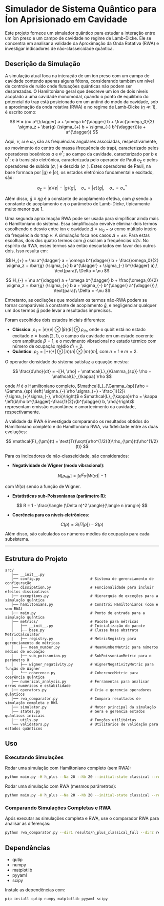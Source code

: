 # Simulador de Sistema Quântico para Íon Aprisionado em Cavidade

Este projeto fornece um simulador quântico para estudar a interação entre um íon preso e um campo de cavidade no regime de Lamb-Dicke. Ele se concentra em analisar a validade da Aproximação da Onda Rotativa (RWA) e investigar indicadores de não-classeicidade quântica.

## Descrição da Simulação

A simulação atual foca na interação de um íon preso com um campo de cavidade contendo apenas alguns fótons, considerando também um nível de controle de ruído onde flutuações quânticas não podem ser desprezadas.
O Hamiltoniano geral que descreve um íon de dois níveis acoplado a uma cavidade monomodal, quando o ponto de equilíbrio do potencial do trap está posicionado em um antinó do modo da cavidade, sob a aproximação da onda rotativa (RWA) e no regime de Lamb-Dicke ($\eta \ll 1$), é escrito como:

$$
H = \nu a^{\dagger} a + \omega b^{\dagger} b + \frac{\omega_0}{2} \sigma_z + \bar{g} (\sigma_{+} b + \sigma_{-} b^{\dagger})(a + a^{\dagger})
$$

Aqui, $\nu$, $\omega$ e $\omega_0$ são as frequências angulares associadas, respectivamente, ao movimento do centro de massa (frequência do trap), caracterizado pelos operadores bosônicos $a$ e $a^{\dagger}$; ao campo da cavidade, caracterizado por $b$ e $b^{\dagger}$; e à transição eletrônica, caracterizada pelo operador de Pauli $\sigma_z$ e pelos operadores de subida ($\sigma_{+}$) e descida ($\sigma_{-}$). Estes operadores de Pauli, na base formada por $|g\rangle$ e $|e\rangle$, os estados eletrônico fundamental e excitado, são:

$$
\sigma_z = |e\rangle \langle e| - |g\rangle \langle g|,\quad
\sigma_{+} = |e\rangle \langle g|,\quad
\sigma_{-} = \sigma_{+}^{\dagger}
$$

Além disso, $\bar{g} \equiv \eta g$ é a constante de acoplamento efetiva, com $g$ sendo a constante de acoplamento e $\eta$ o parâmetro de Lamb-Dicke, tipicamente muito menor que 1.

Uma segunda aproximação RWA pode ser usada para simplificar ainda mais o Hamiltoniano do sistema. Essa simplificação envolve eliminar dois termos escolhendo o desvio entre íon e cavidade $\Delta = \omega_0 - \omega$ como múltiplo inteiro da frequência do trap $\nu$. A simulação foca nos casos $\Delta = \pm \nu$. Para estas escolhas, dois dos quatro termos com $\bar{g}$ oscilam a frequências $\pm 2\nu$. No espírito da RWA, esses termos são então descartados em favor dos outros dois. Isso resulta em:

$$
H_{+} = \nu a^{\dagger} a + \omega b^{\dagger} b + \frac{\omega_0}{2} \sigma_z + \bar{g} (\sigma_{+} b a^{\dagger} + \sigma_{-} b^{\dagger} a),\ \text{para}\ \Delta = \nu
$$

$$
H_{-} = \nu a^{\dagger} a + \omega b^{\dagger} b + \frac{\omega_0}{2} \sigma_z + \bar{g} (\sigma_{+} b a + \sigma_{-} b^{\dagger} a^{\dagger}),\ \text{para}\ \Delta = -\nu
$$

Entretanto, as oscilações que modulam os termos não-RWA podem se tornar comparáveis à constante de acoplamento $\bar{g}$, e negligenciar qualquer um dos termos $\bar{g}$ pode levar a resultados imprecisos.

Foram escolhidos dois estados iniciais diferentes:

* **Clássico**: $\rho_1 = |e\rangle \langle e| \otimes |\beta\rangle \langle \beta| \otimes \rho_{th}$, onde o qubit está no estado excitado $e = \text{basis}(2,1)$, o campo da cavidade em um estado coerente com amplitude $\beta = 1$, e o movimento vibracional no estado térmico com número de ocupação médio $\bar{m}=2$.
* **Quântico**: $\rho_2 = |+\rangle \langle +| \otimes |n\rangle \langle n| \otimes |m\rangle \langle m|$, com $n = 1$ e $m = 2$.

O operador densidade do sistema satisfaz a equação mestra:

$$
\frac{d\rho}{dt} = -i[H, \rho] + \mathcal{L}_{\Gamma_{sp}} \rho + \mathcal{L}_{\kappa} \rho
$$

onde $H$ é o Hamiltoniano completo, $\mathcal{L}_{\Gamma_{sp}}\rho = \Gamma_{sp} \left( \sigma_{-} \rho \sigma_{+} - \frac{1}{2}\{\sigma_{+}\sigma_{-}, \rho\}\right)$ e $\mathcal{L}_{\kappa}\rho = \kappa \left(b\rho b^{\dagger}-\frac{1}{2}\{b^{\dagger} b, \rho\}\right)$ representam emissão espontânea e amortecimento da cavidade, respectivamente.

A validade da RWA é investigada comparando os resultados obtidos do Hamiltoniano completo e do Hamiltoniano RWA, via fidelidade entre as duas evoluções:

$$
\mathcal{F}_{\pm}(t) = \text{Tr}\sqrt{\rho^{1/2}(t)\rho_{\pm}(t)\rho^{1/2}(t)}
$$

Para os indicadores de não-classeicidade, são considerados:

* **Negatividade de Wigner (modo vibracional)**:

$$
N[\rho_{vib}] = \int d^2\alpha |W(\alpha)| - 1
$$

com $W(\alpha)$ sendo a função de Wigner.

* **Estatísticas sub-Poissonianas (parâmetro R)**:

$$
R = 1 - \frac{\langle (\Delta n)^2 \rangle}{\langle n \rangle}
$$

* **Coerência para os níveis eletrônicos**:

$$
C(\rho) = S(\Pi[\rho]) - S(\rho)
$$

Além disso, são calculados os números médios de ocupação para cada subsistema.

---

## Estrutura do Projeto

```
src/
   ├── __init__.py
   ├── config.py                       # Sistema de gerenciamento de configuração
   ├── dissipation.py                  # Funcionalidade para incluir efeitos dissipativos
   ├── exceptions.py                   # Hierarquia de exceções para a simulação quântica
   ├── hamiltonians.py                 # Constrói Hamiltonianos (com e sem RWA)
   ├── main.py                         # Ponto de entrada para a simulação quântica
   ├── metrics/                        # Pacote para métricas
   │   ├── __init__.py                 # Inicialização do pacote
   │   ├── base.py                     # Classe base abstrata MetricCalculator
   │   ├── registry.py                 # MetricRegistry para gerenciamento de métricas
   │   ├── mean_number.py              # MeanNumberMetric para números médios de ocupação
   │   ├── sub_poissonian.py           # SubPoissonianMetric para o parâmetro R
   │   ├── wigner_negativity.py        # WignerNegativityMetric para função de Wigner
   │   └── coherence.py                # CoherenceMetric para coerência quântica
   ├── numerical_analysis.py           # Ferramentas para analisar erros numéricos e estabilidade
   ├── operators.py                    # Cria e gerencia operadores quânticos
   ├── rwa_comparator.py               # Compara resultados de simulação completa e RWA
   ├── simulator.py                    # Motor principal da simulação
   ├── states.py                       # Gera e gerencia estados quânticos iniciais
   ├── utils.py                        # Funções utilitárias
   └── validators.py                   # Utilitários de validação para estados quânticos
```

## Uso

### Executando Simulações

Rodar uma simulação com Hamiltoniano completo (sem RWA):

```bash
python main.py -H h_plus --Na 20 --Nb 20 --initial-state classical --rwa false --metric mean_num --plot
```

Rodar uma simulação com RWA (mesmos parâmetros):

```bash
python main.py -H h_plus --Na 20 --Nb 20 --initial-state classical --rwa true --metric mean_num --plot
```

### Comparando Simulações Completas e RWA

Após executar as simulações completa e RWA, use o comparador RWA para analisar as diferenças:

```bash
python rwa_comparator.py --dir1 results/h_plus_classical_full --dir2 results/h_plus_classical_rwa --compare fidelity mean_num --plot
```

## Dependências

* qutip
* numpy
* matplotlib
* pyyaml
* scipy

Instale as dependências com:

```bash
pip install qutip numpy matplotlib pyyaml scipy
```
